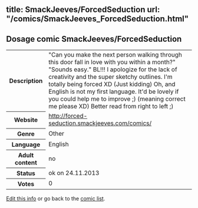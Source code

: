 title: SmackJeeves/ForcedSeduction
url: "/comics/SmackJeeves_ForcedSeduction.html"
---
Dosage comic SmackJeeves/ForcedSeduction
-----------------------------------------

<p id="msg"></p>
<script type="text/javascript">
if (window.location.search === '?edit_info_mail=sent_ok') {
  var elem = document.getElementById("msg");
  elem.innerHTML = 'Edited information sucessfully sent for review, which is usually done daily. Thanks!';
  elem.className = 'ok';
}
</script>
<table class="comicinfo">
<tr>
<th>Description</th><td>&quot;Can you make the next person walking through this door fall in love with you within a month?&quot; &quot;Sounds easy.&quot; BL!!! I apologize for the lack of creativity and the super sketchy outlines. I'm totally being forced XD (Just kidding) Oh, and English is not my first language. It'd be lovely if you could help me to improve ;) (meaning correct me please XD) Better read from right to left ;)</td>
</tr>
<tr>
<th>Website</th><td><a href="http://forced-seduction.smackjeeves.com/comics/">http://forced-seduction.smackjeeves.com/comics/</a></td>
</tr>
<tr>
<th>Genre</th><td>Other</td>
</tr>
<tr>
<th>Language</th><td>English</td>
</tr>
<tr>
<th>Adult content</th><td>no</td>
</tr>
<tr>
<th>Status</th><td>ok on 24.11.2013</td>
</tr>
<tr>
<th>Votes</th><td>0</td>
</tr>
</table>

[Edit this info](SmackJeeves_ForcedSeduction_edit.html) or go back to the [comic list](../comic-index.html).
